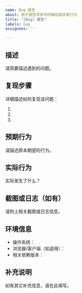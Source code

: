 ```yaml
---
name: Bug 报告
about: 用于报告项目中的缺陷或异常行为
title: "[Bug] 报告"
labels: bug
assignees: ''

---
```


## 描述

请简要描述遇到的问题。

## 复现步骤

详细描述如何复现该问题：

1. 
2. 
3. 

## 预期行为

请描述原本期望的行为。

## 实际行为

实际发生了什么？

## 截图或日志（如有）

请附上相关截图或日志信息。

## 环境信息

- 操作系统：
- 浏览器/客户端（如适用）：
- 相关依赖版本：

## 补充说明

如有其它补充信息，请在此填写。
